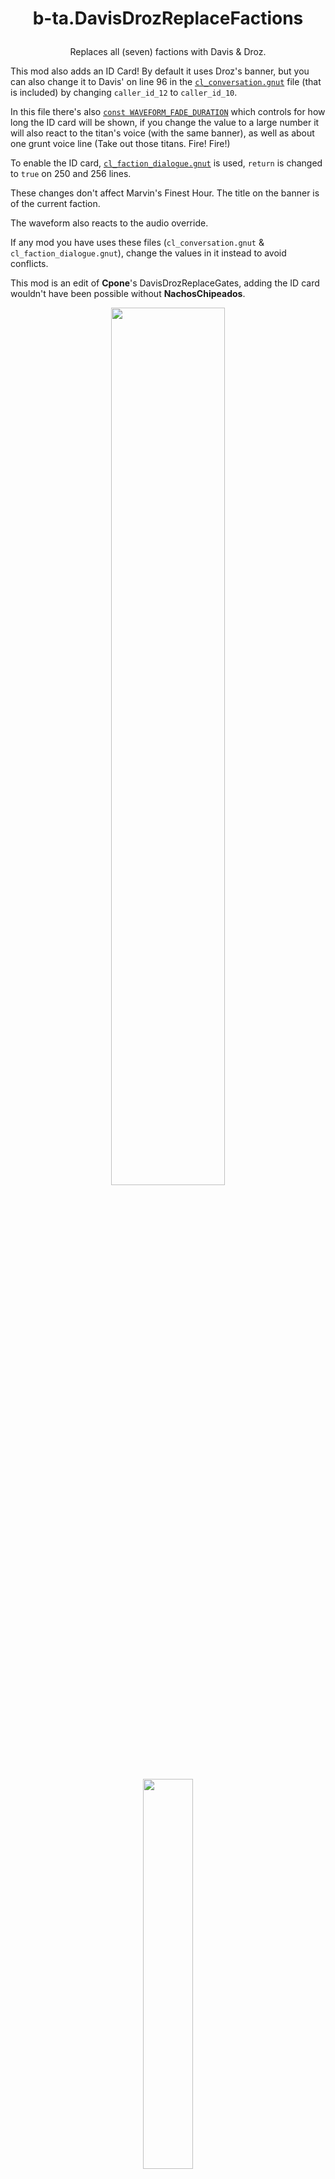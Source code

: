 # <p align="center">b-ta.DavisDrozReplaceFactions</p>
<p align="center">Replaces all (seven) factions with Davis & Droz.</p>

This mod also adds an ID Card! By default it uses Droz's banner, but you can also change it to Davis' on line 96 in the [`cl_conversation.gnut`](https://github.com/Syampuuh/Titanfall2/blob/master/scripts/vscripts/conversation/cl_conversation.gnut#L96) file (that is included) by changing `caller_id_12` to `caller_id_10`.

In this file there's also [`const WAVEFORM_FADE_DURATION`](https://github.com/Syampuuh/Titanfall2/blob/master/scripts/vscripts/conversation/cl_conversation.gnut#L32) which controls for how long the ID card will be shown, if you change the value to a large number it will also react to the titan's voice (with the same banner), as well as about one grunt voice line (Take out those titans. Fire! Fire!)

To enable the ID card, [`cl_faction_dialogue.gnut`](https://github.com/Syampuuh/Titanfall2/blob/master/scripts/vscripts/conversation/cl_faction_dialogue.gnut#L250) is used, `return` is changed to `true` on 250 and 256 lines.

These changes don't affect Marvin's Finest Hour. The title on the banner is of the current faction.

The waveform also reacts to the audio override.

If any mod you have uses these files (`cl_conversation.gnut` & `cl_faction_dialogue.gnut`), change the values in it instead to avoid conflicts.

This mod is an edit of **Cpone**'s DavisDrozReplaceGates, adding the ID card wouldn't have been possible without **NachosChipeados**.

<p align="center"><img src="https://user-images.githubusercontent.com/99835765/154850352-2bc968e8-f340-4944-8ef2-1a0dd1ca1a9d.png" align="center" width="60%"></p>

<p align="center"><img src="https://github.com/begin-theadventure/N-DavisDrozReplaceFactions/assets/99835765/aa2f7933-4dad-48b9-b255-9d213216ba74" align="center" width="40%"></p>

<p align="center"><img src="https://github.com/begin-theadventure/N-DavisDrozReplaceFactions/assets/99835765/8fd98abf-b3dd-4b34-b890-7be3d9959c3a" align="center" width="40%"></p>
